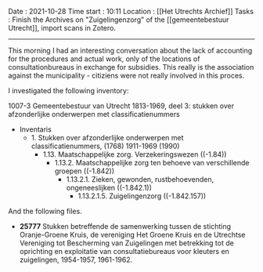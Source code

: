 Date : 2021-10-28
Time start : 10:11
Location : [[Het Utrechts Archief]]
Tasks : Finish the Archives on "Zuigelingenzorg" of the [[gemeentebestuur Utrecht]], import scans in Zotero.

---

This morning I had an interesting conversation about the lack of accounting for the procedures and actual work, only of the locations of consultationbureaus in exchange for subsidies. This really is the association against the municipality - citiziens were not really involved in this proces.

I investigated the following inventory:

1007-3 Gemeentebestuur van Utrecht 1813-1969, deel 3: stukken over afzonderlijke onderwerpen met classificatienummers
- Inventaris
	- 1. Stukken over afzonderlijke onderwerpen met classificatienummers, (1768) 1911-1969 (1990)
		- 1.13. Maatschappelijke zorg. Verzekeringswezen ((-1.84))
			- 1.13.2. Maatschappelijke zorg ten behoeve van verschillende groepen ((-1.842))
				- 1.13.2.1. Zieken, gewonden, rustbehoevenden, ongeneeslijken ((-1.842.1))
					- 1.13.2.1.5. Zuigelingenzorg ((-1.842.157))

And the following files.

- **25777** Stukken betreffende de samenwerking tussen de stichting Oranje-Groene Kruis, de vereniging Het Groene Kruis en de Utrechtse Vereniging tot Bescherming van Zuigelingen met betrekking tot de oprichting en exploitatie van consultatiebureaus voor kleuters en zuigelingen, 1954-1957, 1961-1962.